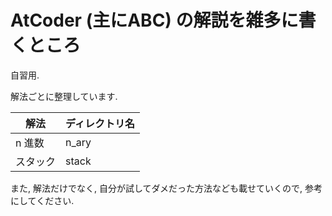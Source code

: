 # AtCoder (主にABC) の解説を雑多に書くところ

自習用. 

解法ごとに整理しています.

|      解法      | ディレクトリ名 |
|----------------|----------------|
|     n 進数     |     n_ary      |
|    スタック    |     stack      |

また, 解法だけでなく, 自分が試してダメだった方法なども載せていくので, 参考にしてください.
